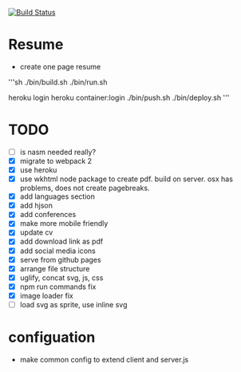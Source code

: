 [![Build Status](https://img.shields.io/travis/berkin/resume.svg?style=flat)](https://travis-ci.org/berkin/resume)

# Resume
 - create one page resume

'''sh
./bin/build.sh
./bin/run.sh

heroku login
heroku container:login
./bin/push.sh
./bin/deploy.sh
'''
 
# TODO
- [ ] is nasm needed really?
- [x] migrate to webpack 2
- [x] use heroku
- [x] use wkhtml node package to create pdf. build on server. osx has problems, does not create pagebreaks.
- [x] add languages section
- [x] add hjson
- [x] add conferences
- [x] make more mobile friendly
- [x] update cv
- [x] add download link as pdf
- [x] add social media icons
- [x] serve from github pages
- [x] arrange file structure
- [x] uglify, concat svg, js, css
- [x] npm run commands fix
- [x] image loader fix	
- [ ] load svg as sprite, use inline svg

# configuation
- make common config to extend client and server.js

